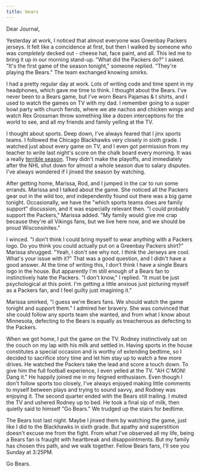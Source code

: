 ```yaml
---
title: bears
---
```


Dear Journal,

Yesterday at work, I noticed that almost everyone was Greenbay Packers
jerseys. It felt like a coincidence at first, but then I walked by
someone who was *completely* decked out - cheese hat, face paint, and
all. This led me to bring it up in our morning stand-up. "What did the
Packers do?" I asked. "It's the first game of the season tonight,"
someone replied. "They're playing the Bears." The team exchanged knowing
smirks.

I had a pretty regular day at work. Lots of writing code and time spent
in my headphones, which gave me time to think. I thought about the
Bears. I've never been to a Bears game, but I've worn Bears Pajamas & t
shirts, and I used to watch the games on TV with my dad. I remember
going to a super bowl party with church fiends, where we ate nachos and
chicken wings and watch Rex Grossman throw something like a dozen
interceptions for the world to see, and all my friends and family
yelling at the TV.

I thought about sports. Deep down, I've always feared that I jinx sports
teams. I followed the Chicago Blackhawks very closely in sixth grade. I
watched just about every game on TV, and I even got permission from my
teacher to write last night's score on the chalk board every morning. It
was a really [terrible season]. They didn't make the playoffs, and
immediately after the NHL shut down for almost a whole season due to
salary disputes. I've always wondered if I jinxed the season by
watching.

After getting home, Marissa, Rod, and I jumped in the car to run some
errands. Marissa and I talked about the game. She noticed all the
Packers gear out in the wild too, and independently found out there was
a big game tonight. Occasionally, we have the "which sports teams does
are family support" discussion, and it was especially relevant then. "I
could probably support the Packers," Marissa added. "My family would
give me crap because they're all Vikings fans, but we live here now, and
we should be proud Wisconsinites."

I winced. "I don't think I could bring myself to wear anything with a
Packers logo. Do you think you could actually put on a Greenbay Packers
shirt?" Marissa shrugged. "Yeah, I don't see why not. I think the
Jerseys are cool. What's your issue with it?" That was a good question,
and I didn't have a good answer. At the time of writing this, I don't
think I have a single Bears logo in the house. But apparently I'm still
enough of a Bears fan to instinctively hate the Packers. "I don't know,"
I replied. "It must be just psychological at this point. I'm getting a
little anxious just picturing myself as a Packers fan, and I feel guilty
just imagining it."

Marissa smirked, "I guess we're Bears fans. We should watch the game
tonight and support them." I admired her bravery. She was convinced that
she could follow any sports team she wanted, and from what I know about
Minnesota, defecting to the Bears is equally as treacherous as defecting
to the Packers.

When we got home, I put the game on the TV. Rodney instinctively sat on
the couch on my lap with his milk and settled in. Having sports in the
house constitutes a special occasion and is worthy of extending bedtime,
so I decided to sacrifice story time and let him stay up to watch a few
more drives. He watched the Packers take the lead and score a touch
down. To give him the full football experience, I even yelled at the TV.
"AH C'MON! Dang it." He happily joined me in my feigned enthusiasm. Even
though I don't follow sports too closely, I've always enjoyed making
little comments to myself between plays and trying to sound savvy, and
Rodney was enjoying it. The second quarter ended with the Bears still
trailing. I muted the TV and ushered Rodney up to bed. He took a final
sip of milk, then quietly said to himself "Go Bears." We trudged up the
stairs for bedtime.

The Bears lost last night. Maybe I jinxed them by watching the game,
just like I did to the Blackhawks in sixth grade. But apathy and
superstition doesn't excuse me from the fight. From what I've observed
all my life, being a Bears fan is fraught with heartbreak and
disappointments. But my family has chosen this path, and we walk
together. Fellow Bears fans, I'll see you Sunday at 3:25PM.

Go Bears.

  [terrible season]: https://en.wikipedia.org/wiki/2002%E2%80%9303_Chicago_Blackhawks_season#Regular_season

